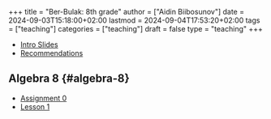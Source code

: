 +++
title = "Ber-Bulak: 8th grade"
author = ["Aidin Biibosunov"]
date = 2024-09-03T15:18:00+02:00
lastmod = 2024-09-04T17:53:20+02:00
tags = ["teaching"]
categories = ["teaching"]
draft = false
type = "teaching"
+++

-   [Intro Slides](/reveal_js_talks/intro_me/intro.html)
-   [Recommendations](/html_files/recommendations.html)


## Algebra 8 {#algebra-8}

-   [Assignment 0](/pdf_files/berbulak/algebra_8/assignments/week1_asst0.html)
-   [Lesson 1](/pdf_files/berbulak/algebra_8/assignments/week1_lesson1.html)